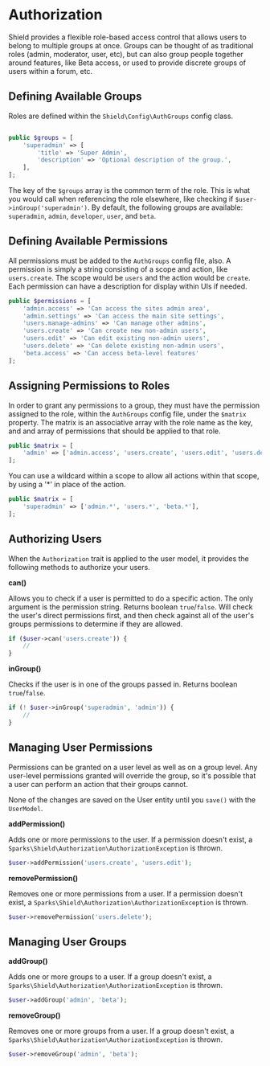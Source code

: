 # Authorization

Shield provides a flexible role-based access control that allows users to belong to multiple groups at once. 
Groups can be thought of as traditional roles (admin, moderator, user, etc), but can also group people together
around features, like Beta access, or used to provide discrete groups of users within a forum, etc. 

## Defining Available Groups

Roles are defined within the `Shield\Config\AuthGroups` config class.

```php

public $groups = [
    'superadmin' => [
        'title' => 'Super Admin',
        'description' => 'Optional description of the group.',
    ],
];
```

The key of the `$groups` array is the common term of the role. This is what you would call when referencing the 
role elsewhere, like checking if `$user->inGroup('superadmin')`. By default, the following groups are available: 
`superadmin`, `admin`, `developer`, `user`, and `beta`.

## Defining Available Permissions

All permissions must be added to the `AuthGroups` config file, also. A permission is simply a string consisting of
a scope and action, like `users.create`. The scope would be `users` and the action would be `create`. Each permission
can have a description for display within UIs if needed. 

```php
public $permissions = [
    'admin.access' => 'Can access the sites admin area',
    'admin.settings' => 'Can access the main site settings',
    'users.manage-admins' => 'Can manage other admins',
    'users.create' => 'Can create new non-admin users',
    'users.edit' => 'Can edit existing non-admin users',
    'users.delete' => 'Can delete existing non-admin users',
    'beta.access' => 'Can access beta-level features'
];
```

## Assigning Permissions to Roles

In order to grant any permissions to a group, they must have the permission assigned to the role, within the `AuthGroups`
config file, under the `$matrix` property. The matrix is an associative array with the role name as the key, and 
and array of permissions that should be applied to that role. 

```php
public $matrix = [
    'admin' => ['admin.access', 'users.create', 'users.edit', 'users.delete', 'beta.access'],
];
```

You can use a wildcard within a scope to allow all actions within that scope, by using a '*' in place of the action. 

```php
public $matrix = [
    'superadmin' => ['admin.*', 'users.*', 'beta.*'],
];
```

## Authorizing Users

When the `Authorization` trait is applied to the user model, it provides the following methods to authorize your users. 

**can()**

Allows you to check if a user is permitted to do a specific action. The only argument is the permission string. Returns 
boolean `true`/`false`. Will check the user's direct permissions first, and then check against all of the user's groups
permissions to determine if they are allowed.

```php
if ($user->can('users.create')) {
    // 
}
```

**inGroup()**

Checks if the user is in one of the groups passed in. Returns boolean `true`/`false`.

```php
if (! $user->inGroup('superadmin', 'admin')) {
    //
}
```

## Managing User Permissions

Permissions can be granted on a user level as well as on a group level. Any user-level permissions granted will 
override the group, so it's possible that a user can perform an action that their groups cannot.

None of the changes are saved on the User entity until you `save()` with the `UserModel`.

**addPermission()**

Adds one or more permissions to the user. If a permission doesn't exist, a `Sparks\Shield\Authorization\AuthorizationException` 
is thrown. 

```php
$user->addPermission('users.create', 'users.edit');
```

**removePermission()**

Removes one or more permissions from a user. If a permission doesn't exist, a `Sparks\Shield\Authorization\AuthorizationException`
is thrown. 

```php
$user->removePermission('users.delete');
```

## Managing User Groups

**addGroup()**

Adds one or more groups to a user. If a group doesn't exist, a `Sparks\Shield\Authorization\AuthorizationException`
is thrown. 

```php
$user->addGroup('admin', 'beta');
```

**removeGroup()**

Removes one or more groups from a user. If a group doesn't exist, a `Sparks\Shield\Authorization\AuthorizationException`
is thrown.

```php
$user->removeGroup('admin', 'beta');
```
